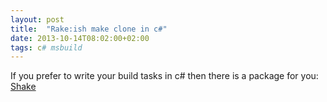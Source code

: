 ```yaml
---
layout: post
title:  "Rake:ish make clone in c#"
date: 2013-10-14T08:02:00+02:00
tags: c# msbuild
---
```


If you prefer to write your build tasks in c# then there is a package for you:<br><a href="https://www.nuget.org/packages/shake">Shake</a>
<div style="clear: both;"></div>